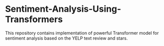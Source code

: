 # Sentiment-Analysis-Using-Transformers
This repository contains implementation of powerful Transformer model for sentiment analysis based on the YELP text review and stars.
